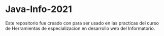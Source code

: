 # Java-Info-2021
Este repositorio fue creado con para ser usado en las practicas del curso de Herramientas de especializacion en desarrollo web del Informatorio.
